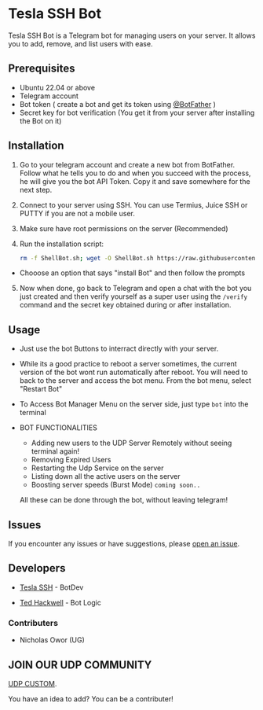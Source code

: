 # Tesla SSH Bot

Tesla SSH Bot is a Telegram bot for managing users on your server. It allows you to add, remove, and list users with ease.

## Prerequisites

- Ubuntu 22.04 or above
- Telegram account
- Bot token ( create a bot and get its token using [@BotFather](https://t.me/BotFather) )
- Secret key for bot verification (You get it from your server after installing the Bot on it)

## Installation

1. Go to your telegram account and create a new bot from BotFather. Follow what he tells you to do and when you succeed with the process, he will give you the bot API Token. Copy it and save somewhere for the next step. 

2. Connect to your server using SSH. You can use Termius, Juice SSH or PUTTY if you are not a mobile user.

3. Make sure have root permissions on the server (Recommended)

4. Run the installation script:


    ```bash
    rm -f ShellBot.sh; wget -O ShellBot.sh https://raw.githubusercontent.com/TeslaSSH/Redq/main/ShellBot.sh && chmod 777 ShellBot.sh && ./ShellBot.sh
    ```


- Chooose an option that says "install Bot" and then follow the prompts


5. Now when done, go back to Telegram and open a chat with the bot you just created and then verify yourself as a super user using the `/verify` command and the secret key obtained during or after installation.
 
## Usage

- Just use the bot Buttons to interract directly with your server.
- While its a good practice to reboot a server sometimes, the current version of the bot wont run automatically after reboot. You will need to back to the server and access the bot menu. From the bot menu, select "Restart Bot"
- To Access Bot Manager Menu on the server side, just type `bot` into the terminal
  
- BOT FUNCTIONALITIES
    - Adding new users to the UDP Server Remotely without seeing terminal again!
    - Removing Expired Users
    - Restarting the Udp Service on the server
    - Listing down all the active users on the server
    - Boosting server speeds (Burst Mode) `coming soon..`
 
  All these can be done through the bot, without leaving telegram!


## Issues

If you encounter any issues or have suggestions, please [open an issue](https://github.com/TeslaSSH/Redq/issues).

## Developers
- [Tesla SSH](https://t.me/teslassh) - BotDev

- [Ted Hackwell](https://t.me/hackwell101) - Bot Logic

### Contributers
- Nicholas Owor (UG)

## JOIN OUR UDP COMMUNITY

 [UDP CUSTOM](t.me/udpcustom).

You have an idea to add? You can be a contributer!
